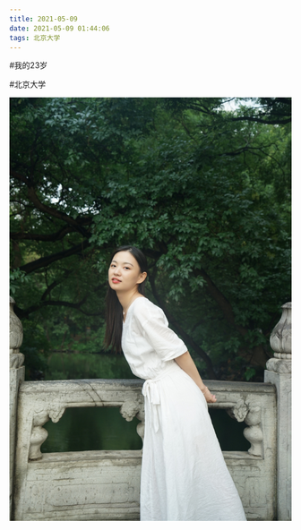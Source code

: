 ```yaml
---
title: 2021-05-09
date: 2021-05-09 01:44:06
tags: 北京大学
---
```


<p>#我的23岁</p>

#北京大学

![](/assets/images/2021/05/2bfd444032f5c33e511c1f92eb12875b.jpg)
